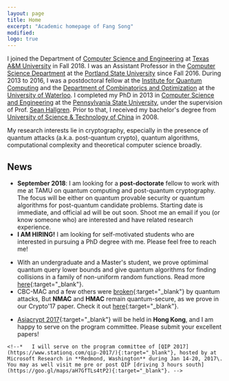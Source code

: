 ```yaml
---
layout: page
title: Home
excerpt: "Academic homepage of Fang Song"
modified: 
logo: true
---
```


I joined the Department of [Computer Science and Engineering](https://engineering.tamu.edu/cse/index.html) at [Texas A&M University](https://www.tamu.edu/) in Fall 2018. I was an Assistant Professor in the [Computer Science Department](http://www.pdx.edu/computer-science/) at the [Portland State University](http://www.pdx.edu/) since Fall 2016. During 2013 to 2016, I was a postdoctoral fellow at the [Institute for Quantum Computing](http://iqc.uwaterloo.ca) and the [Department of Combinatorics and Optimization](http://math.uwaterloo.ca/combinatorics-and-optimization/) at the [University of Waterloo](http://uwaterloo.ca). I completed my PhD in 2013 in [Computer Science and Engineering](http://www.cse.psu.edu/) at the [Pennsylvania State University](http://www.psu.edu), under the supervision of Prof. [Sean Hallgren](http://www.cse.psu.edu/~hallgren). Prior to that, I received my bachelor's degree from [University of Science & Technology of China](http://en.ustc.edu.cn/) in 2008.

My research interests lie in cryptography, especially in the presence of quantum attacks (a.k.a. post-quantum crypto), quantum algorithms, computational complexity and theoretical computer science broadly.

## News

<!--*  I will be offering an introductory course on **Quantum computing** in Spring 2017. Check out the course information [here]({{base}}/teaching/s17_4510_qc/). -->
* **September 2018**: I am looking for a **post-doctorate** fellow to work with me at TAMU on quantum computing and post-quantum cryptography. The focus will be either on quantum provable security or quantum algorithms for post-quantum candidate problems. Starting date is immediate, and official ad will be out soon. Shoot me an email if you (or know someone who) are interested and have related research experience. 
*   **I AM HIRING!** I am looking for self-motivated students who are
    interested in pursuing a PhD degree with me. Please feel free
    to reach me! <!-- Find more [here]({{base}}/recruit/).-->
<!--*  I will serve on the program committee of [PQCrypto 2018](http://www.math.fau.edu/pqcrypto2018/){:target="_blank"}. It will be co-located with the 1st [NIST PQC Standardization Conference](https://csrc.nist.gov/projects/post-quantum-cryptography/workshops-and-timeline){:target="_blank"} at **Fort Lauderdale, Florida** Please submit your nice research results and hope to meet you there! -->
*  With an undergraduate and a Master's student, we prove optimimal
   quantum query lower bounds and give quantum algorithms for finding
   collisions in a family of non-uniform random functions. Read
   more [here](http://ia.cr/2017/688){:target="_blank"}. 
*  CBC-MAC and a few others
   were [broken](https://arxiv.org/abs/1602.05973){:target="_blank"}
   by quantum attacks, But **NMAC** and **HMAC** remain
   quantum-secure, as we prove in our Crypto'17 paper. Check it
   out [here](https://eprint.iacr.org/2017/509){:target="_blank"}.
<!-- *  My talk on **ZK for QMA** at QIP'17 is now avaible on [Youtube](https://www.youtube.com/watch?v=1fXLJBN-KfI&feature=youtu.be){:target="_blank"}.-->	
<!--*  Our department has a tenure-track faculty position available. Read
       more
       [here](https://www.pdx.edu/computer-science/open-faculty-positions). You
       will like it here!-->
*  [Asiacrypt 2017](http://asiacrypt.iacr.org/2017/){:target="_blank"} will be held in **Hong Kong**, and I am happy to serve on the program committee. Please submit your excellent papers!
<!--*  I will serve on the program committee of [PQCrypto 2017](https://2017.pqcrypto.org/conference/){:target="_blank"}.  **Utrecht, the Netherlands** is awaiting your nice research results!-->
<!--*  I organized a one-day event on quantum computing and
   cryptography at Portland, OR. Find the details [here]({{base}}/activity/w17qpdx/) or a poster [PDF]({{base}}/activity/w17qpdx/qpdxposter.pdf){:target="_blank"}.-->
    <!--*   I will serve on the program committee of [QIP 2017](https://www.stationq.com/qip-2017/){:target="_blank"}, hosted by at Microsoft Research in **Redmond, Washington** during Jan 14-20, 2017\. You may as well visit me pre or post QIP [driving 3 hours south](https://goo.gl/maps/aH7GfTLs4tP2){:target="_blank"}. -->
<!--*   I will serve on the program committee of [PKC 2017](http://www.iacr.org/workshops/pkc2017/index.php){:target="_blank"} to be held at the artistic city of **Amsterdam**. Please submit your nice papers!-->
